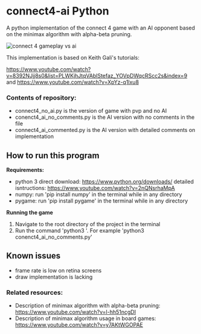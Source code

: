 # connect4-ai Python

A python implementation of the connect 4 game with an AI opponent based on the minimax algorithm with alpha-beta pruning.

![connect 4 gameplay vs ai](https://i.imgur.com/luzzVlJ.gifv)

This implementation is based on Keith Gali's tutorials: 

https://www.youtube.com/watch?v=8392NJjj8s0&list=PLWKjhJtqVAblStefaz_YOVpDWqcRScc2s&index=9
and
https://www.youtube.com/watch?v=XpYz-q1lxu8

### Contents of repository:
- connect4_no_ai.py is the version of game with pvp and no AI
- conenct4_ai_no_comments.py is the AI version with no comments in the file
- connect4_ai_commented.py is the AI version with detailed comments on implementation

## How to run this program

**Requirements:**
- python 3
  direct download: https://www.python.org/downloads/
  detailed isntructions: https://www.youtube.com/watch?v=2nQNsrhaMpA
- numpy: run 'pip install numpy' in the terminal while in any directory
- pygame: run 'pip install pygame' in the terminal while in any directory

**Running the game**
1. Navigate to the root directory of the project in the terminal
2. Run the command 'python3 <filename>'. For example 'python3 conenct4_ai_no_comments.py'

## Known issues
- frame rate is low on retina screens
- draw implementation is lacking

### Related resources:

- Description of minimax algorithm with alpha-beta pruning:
  https://www.youtube.com/watch?v=l-hh51ncgDI
- Description of minimax algorithm usage in board games:
  https://www.youtube.com/watch?v=y7AKtWGOPAE

